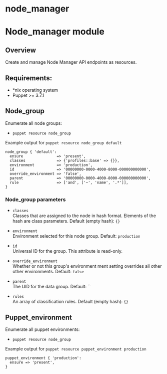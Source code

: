 node_manager
============

# Node_manager module

## Overview

Create and manage Node Manager API endpoints as resources.

## Requirements:

- *nix operating system
- Puppet >= 3.7.1  

## Node_group

Enumerate all node groups:
* `puppet resource node_group`<br />

Example output for `puppet resource node_group default`
```
node_group { 'default':
  ensure               => 'present',
  classes              => {'profiles::base' => {}},
  environment          => 'production',
  id                   => '00000000-0000-4000-8000-000000000000',
  override_environment => 'false',
  parent               => '00000000-0000-4000-8000-000000000000',
  rule                 => ['and', ['~', 'name', '.*']],
}
```

### Node_group parameters

* `classes`<br />
Classes that are assigned to the node in hash format.  Elements of the hash
are class parameters. Default (empty hash): `{}`

* `environment`<br />
Environment selected for this node group. Default: `production`

* `id`<br />
Universal ID for the group. This attribute is read-only.

* `override_environment`<br />
Whether or not this group's environment ment setting overrides
all other other environments. Default: `false`

* `parent`<br />
The UID for the data group. Default: ``

* `rules`<br />
An array of classification rules. Default (empty hash): `{}`

## Puppet_environment

Enumerate all puppet environments:
* `puppet resource node_group`<br />

Example output for `puppet resource puppet_environment production`
```
puppet_environment { 'production':
  ensure => 'present',
}
```
